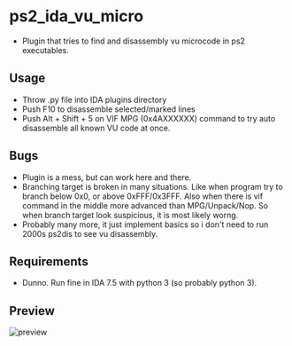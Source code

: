 # ps2_ida_vu_micro
* Plugin that tries to find and disassembly vu microcode in ps2 executables.

## Usage
* Throw .py file into IDA plugins directory
* Push F10 to disassemble selected/marked lines
* Push Alt + Shift + 5 on VIF MPG (0x4AXXXXXX) command to try auto disassemble all known VU code at once.

## Bugs
* Plugin is a mess, but can work here and there.
* Branching target is broken in many situations. Like when program try to branch below 0x0, or above 0xFFF/0x3FFF. Also when there is vif command in the middle more advanced than MPG/Unpack/Nop. So when branch target look suspicious, it is most likely worng.
* Probably many more, it just implement basics so i don't need to run 2000s ps2dis to see vu disassembly.

## Requirements
* Dunno. Run fine in IDA 7.5 with python 3 (so probably python 3).

## Preview
![preview](https://user-images.githubusercontent.com/101417270/202868009-e89f557e-d267-40b8-8ff5-433314c5a2e1.jpg)
